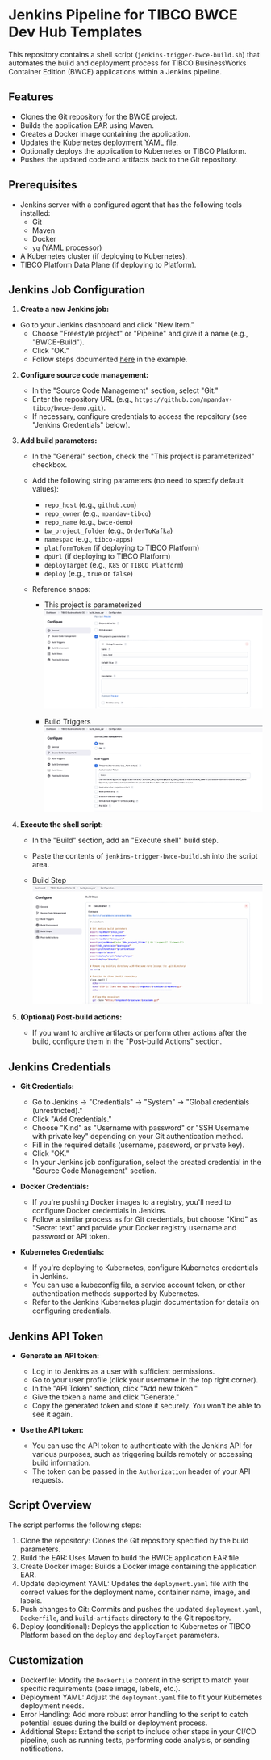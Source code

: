 # Jenkins Pipeline for TIBCO BWCE Dev Hub Templates

This repository contains a shell script (`jenkins-trigger-bwce-build.sh`) that automates the build and deployment process for TIBCO BusinessWorks Container Edition (BWCE) applications within a Jenkins pipeline.

## Features

* Clones the Git repository for the BWCE project.
* Builds the application EAR using Maven.
* Creates a Docker image containing the application.
* Updates the Kubernetes deployment YAML file.
* Optionally deploys the application to Kubernetes or TIBCO Platform.
* Pushes the updated code and artifacts back to the Git repository.

## Prerequisites

* Jenkins server with a configured agent that has the following tools installed:
    * Git
    * Maven
    * Docker
    * `yq` (YAML processor)
* A Kubernetes cluster (if deploying to Kubernetes).
* TIBCO Platform Data Plane (if deploying to Platform).


## Jenkins Job Configuration

1. **Create a new Jenkins job:**
- Go to your Jenkins dashboard and click "New Item."
    - Choose "Freestyle project" or "Pipeline" and give it a name (e.g., "BWCE-Build").
    - Click "OK."
    - Follow steps documented [here](https://github.com/mpandav-tibco/tibco-developer-hub/tree/main/examples/plugin-scaffolder-backend-module-trigger-jenkins-job) in the example.

2. **Configure source code management:**
   - In the "Source Code Management" section, select "Git."
   - Enter the repository URL (e.g., `https://github.com/mpandav-tibco/bwce-demo.git`).
   - If necessary, configure credentials to access the repository (see "Jenkins Credentials" below).

3. **Add build parameters:**
   - In the "General" section, check the "This project is parameterized" checkbox.
   - Add the following string parameters (no need to specify default values):
     * `repo_host` (e.g., `github.com`)
     * `repo_owner` (e.g., `mpandav-tibco`)
     * `repo_name` (e.g., `bwce-demo`)
     * `bw_project_folder` (e.g., `OrderToKafka`)
     * `namespac` (e.g., `tibco-apps`)
     * `platformToken` (if deploying to TIBCO Platform)
     * `dpUrl` (if deploying to TIBCO Platform)
     * `deployTarget` (e.g., `K8S` or `TIBCO Platform`)
     * `deploy` (e.g., `true` or `false`)
    
    - Reference snaps:
      - This project is parameterized ![alt text](image.png)
  
      - Build Triggers  ![alt text](image-1.png)
    
4. **Execute the shell script:**
   - In the "Build" section, add an "Execute shell" build step.
   - Paste the contents of `jenkins-trigger-bwce-build.sh` into the script area.
   
   - Build Step ![alt text](image-2.png)
5. **(Optional) Post-build actions:**
   - If you want to archive artifacts or perform other actions after the build, configure them in the "Post-build Actions" section.

## Jenkins Credentials

* **Git Credentials:**
   - Go to Jenkins -> "Credentials" -> "System" -> "Global credentials (unrestricted)."
   - Click "Add Credentials."
   - Choose "Kind" as "Username with password" or "SSH Username with private key" depending on your Git authentication method.
   - Fill in the required details (username, password, or private key).
   - Click "OK."
   - In your Jenkins job configuration, select the created credential in the "Source Code Management" section.

* **Docker Credentials:**
   - If you're pushing Docker images to a registry, you'll need to configure Docker credentials in Jenkins.
   - Follow a similar process as for Git credentials, but choose "Kind" as "Secret text" and provide your Docker registry username and password or API token.

* **Kubernetes Credentials:**
   - If you're deploying to Kubernetes, configure Kubernetes credentials in Jenkins.
   - You can use a kubeconfig file, a service account token, or other authentication methods supported by Kubernetes.
   - Refer to the Jenkins Kubernetes plugin documentation for details on configuring credentials.

## Jenkins API Token

* **Generate an API token:**
   - Log in to Jenkins as a user with sufficient permissions.
   - Go to your user profile (click your username in the top right corner).
   - In the "API Token" section, click "Add new token."
   - Give the token a name and click "Generate."
   - Copy the generated token and store it securely. You won't be able to see it again.

* **Use the API token:**
   - You can use the API token to authenticate with the Jenkins API for various purposes, such as triggering builds remotely or accessing build information.
   - The token can be passed in the `Authorization` header of your API requests.

## Script Overview

The script performs the following steps:

1.  Clone the repository: Clones the Git repository specified by the build parameters.
2.  Build the EAR: Uses Maven to build the BWCE application EAR file.
3.  Create Docker image: Builds a Docker image containing the application EAR.
4.  Update deployment YAML: Updates the `deployment.yaml` file with the correct values for the deployment name, container name, image, and labels.
5.  Push changes to Git: Commits and pushes the updated `deployment.yaml`, `Dockerfile`, and `build-artifacts` directory to the Git repository.
6.  Deploy (conditional): Deploys the application to Kubernetes or TIBCO Platform based on the `deploy` and `deployTarget` parameters.

## Customization

*   Dockerfile: Modify the `Dockerfile` content in the script to match your specific requirements (base image, labels, etc.).
*   Deployment YAML: Adjust the `deployment.yaml` file to fit your Kubernetes deployment needs.
*   Error Handling: Add more robust error handling to the script to catch potential issues during the build or deployment process.
*   Additional Steps: Extend the script to include other steps in your CI/CD pipeline, such as running tests, performing code analysis, or sending notifications.

